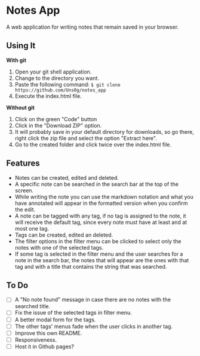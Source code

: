 # Notes App

A web application for writing notes that remain saved in your browser. 

## Using It

**With git**
1. Open your git shell application. 
2. Change to the directory you want.
3. Paste the following command: ```$ git clone https://github.com/Uns0g/notes_app```
4. Execute the index.html file.

**Without git**
1. Click on the green "Code" button
2. Click in the "Download ZIP" option.
3. It will probably save in your default directory for downloads, so go there, right click the zip file and select the option "Extract here". 
4. Go to the created folder and click twice over the index.html file.

## Features

- Notes can be created, edited and deleted.
- A specific note can be searched in the search bar at the top of the screen.
- While writing the note you can use the markdown notation and what you have annotated will appear in the formatted version when you confirm the edit.
- A note can be tagged with any tag, if no tag is assigned to the note, it will receive the default tag, since every note must have at least and at most one tag.
- Tags can be created, edited an deleted.
- The filter options in the filter menu can be clicked to select only the notes with one of the selected tags.
- If some tag is selected in the filter menu and the user searches for a note in the search bar, the notes that will appear are the ones with that tag and with a title that contains the string that was searched.

## To Do

- [ ] A "No note found" message in case there are no notes with the searched title.
- [ ] Fix the issue of the selected tags in filter menu.
- [ ] A better modal form for the tags.
- [ ] The other tags' menus fade when the user clicks in another tag.
- [ ] Improve this own README.
- [ ] Responsiveness.
- [ ] Host it in Github pages?